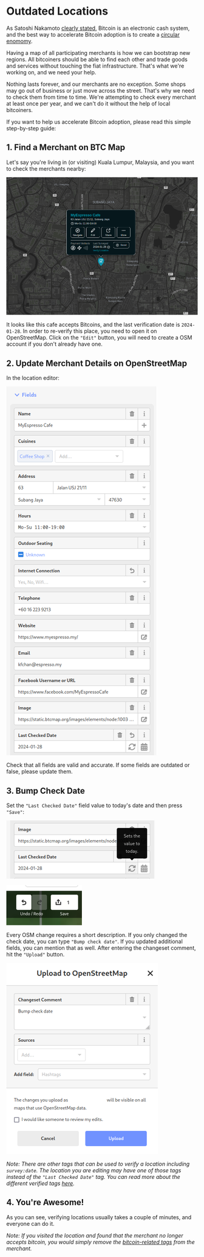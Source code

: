 # Outdated Locations

As Satoshi Nakamoto [clearly stated](https://btcmap.org/bitcoin.pdf), Bitcoin is an electronic cash system, and the best way to accelerate Bitcoin adoption is to create a [circular enomomy](https://blog.bitfinex.com/education/a-look-at-bitcoin-circular-economies-around-the-world/).

Having a map of all participating merchants is how we can bootstrap new regions. All bitcoiners should be able to find each other and trade goods and services without touching the fiat infrastructure. That's what we're working on, and we need your help.

Nothing lasts forever, and our merchants are no exception. Some shops may go out of business or just move across the street. That's why we need to check them from time to time. We're attempting to check every merchant at least once per year, and we can't do it without the help of local bitcoiners.

If you want to help us accelerate Bitcoin adoption, please read this simple step-by-step guide:

## 1. Find a Merchant on BTC Map

Let's say you're living in (or visiting) Kuala Lumpur, Malaysia, and you want to check the merchants nearby:

![image](../images/outdated-1.png)

It looks like this cafe accepts Bitcoins, and the last verification date is `2024-01-28`. In order to re-verify this place, you need to open it on OpenStreetMap. Click on the `"Edit"` button, you will need to create a OSM account if you don't already have one.

## 2. Update Merchant Details on OpenStreetMap

In the location editor:

![image](../images/outdated-2.png)

Check that all fields are valid and accurate. If some fields are outdated or false, please update them.

## 3. Bump Check Date

Set the `"Last Checked Date"` field value to today's date and then press `"Save"`:

![image](../images/outdated-3.png)

![image](../images/outdated-4.png)

Every OSM change requires a short description. If you only changed the check date, you can type `"Bump check date"`. If you updated additional fields, you can mention that as well. After entering the changeset comment, hit the `"Upload"` button.

![image](../images/outdated-5.png)

_Note: There are other tags that can be used to verify a location including `survey:date`. The location you are editing may have one of those tags instead of the `"Last Checked Date"` tag. You can read more about the different verified tags [here](tagging-instructions#verified-tags---more-information)._

## 4. You're Awesome!

As you can see, verifying locations usually takes a couple of minutes, and everyone can do it.

_Note: If you visited the location and found that the merchant no longer accepts bitcoin, you would simply remove the [bitcoin-related tags](tagging-instructions#required-tags) from the merchant._
